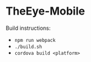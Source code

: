 # TheEye-Mobile

Build instructions:

* `npm run webpack`
* `./build.sh`
* `cordova build <platform>`
